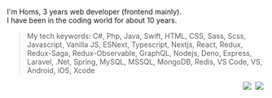 I'm Homs, 3 years web developer (frontend mainly).\
I have been in the coding world for about 10 years.
> My tech keywords: C#, Php, Java, Swift, HTML, CSS, Sass, Scss, Javascript, Vanilla JS, ESNext, Typescript, Nextjs, React, Redux, Redux-Saga, Redux-Observable, GraphQL, Nodejs, Deno, Express, Laravel, .Net, Spring, MySQL, MSSQL, MongoDB, Redis, VS Code, VS, Android, iOS, Xcode

<p align="right"><img src="https://komarev.com/ghpvc/?username=homshern&label=Views&color=gray" />&nbsp;&nbsp;<a src="mailto:homs.hern.dev@gmail.com"><img src="https://img.shields.io/badge/Gmail-D14836?logo=gmail&logoColor=white" /></a></p>